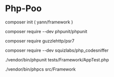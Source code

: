 # Php-Poo

composer init ( yann/framework )

composer require --dev phpunit/phpunit

composer require guzzlehttp/psr7

composer require --dev squizlabs/php_codesniffer



./vendor/bin/phpunit tests/Framework/AppTest.php

./vendor/bin/phpcs src/Framework
